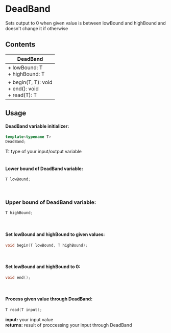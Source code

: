 # DeadBand

Sets output to 0 when given value is between lowBound and highBound and doesn't change it if otherwise

## Contents

| DeadBand                                                     |
|--------------------------------------------------------------|
| + lowBound: T <br /> + highBound: T                          |
| + begin(T, T): void <br /> + end(): void <br /> + read(T): T |

## Usage
#### DeadBand variable initializer:
```cpp
template<typename T>
DeadBand;
```
**T:** type of your input/output variable<br/>
<br/>

#### Lower bound of DeadBand variable:
```cpp
T lowBound;
```
<br/>

### Upper bound of DeadBand variable:
```cpp
T highBound;
```
<br/>

#### Set lowBound and highBound to given values:
```cpp
void begin(T lowBound, T highBound);
```
<br/>

#### Set lowBound and highBound to 0:
```cpp
void end();
```
<br/>

#### Process given value through DeadBand:
```cpp
T read(T input);
```
**input:** your input value<br/>
**returns:** result of proccessing your input through DeadBand
